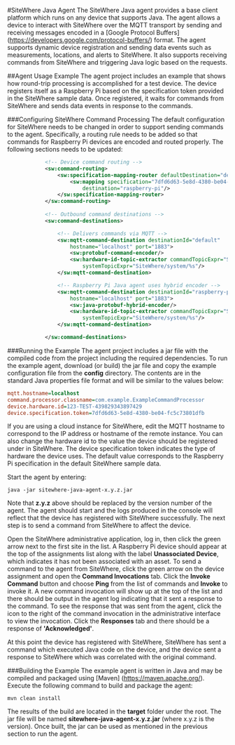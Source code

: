 #SiteWhere Java Agent
The SiteWhere Java agent provides a base client platform which runs on any 
device that supports Java. The agent allows a device to interact with
SiteWhere over the MQTT transport by sending and receiving messages encoded
in a [Google Protocol Buffers] (https://developers.google.com/protocol-buffers/) format. The agent supports dynamic 
device registration and sending data events such as measurements, locations,
and alerts to SiteWhere. It also supports receiving commands from SiteWhere
and triggering Java logic based on the requests.

##Agent Usage Example
The agent project includes an example that shows how round-trip processing
is accomplished for a test device. The device registers itself as a Raspberry Pi
based on the specification token provided in the SiteWhere sample data.
Once registered, it waits for commands from SiteWhere and sends data events
in response to the commands.

###Configuring SiteWhere Command Processing
The default configuration for SiteWhere needs to be changed in order to support
sending commands to the agent. Specifically, a routing rule needs to be added
so that commands for Raspberry Pi devices are encoded and routed properly.
The following sections needs to be updated:

```XML
			<!-- Device command routing -->
			<sw:command-routing>
				<sw:specification-mapping-router defaultDestination="default">
					<sw:mapping specification="7dfd6d63-5e8d-4380-be04-fc5c73801dfb"
						destination="raspberry-pi"/>
				</sw:specification-mapping-router>
			</sw:command-routing>
			
			<!-- Outbound command destinations -->
			<sw:command-destinations>

				<!-- Delivers commands via MQTT -->
				<sw:mqtt-command-destination destinationId="default"
					hostname="localhost" port="1883">
					<sw:protobuf-command-encoder/>
					<sw:hardware-id-topic-extractor commandTopicExpr="SiteWhere/commands/%s"
						systemTopicExpr="SiteWhere/system/%s"/>
				</sw:mqtt-command-destination>

				<!-- Raspberry Pi Java agent uses hybrid encoder -->
				<sw:mqtt-command-destination destinationId="raspberry-pi"
					hostname="localhost" port="1883">
					<sw:java-protobuf-hybrid-encoder/>
					<sw:hardware-id-topic-extractor commandTopicExpr="SiteWhere/commands/%s"
						systemTopicExpr="SiteWhere/system/%s"/>
				</sw:mqtt-command-destination>

			</sw:command-destinations>
```

###Running the Example
The agent project includes a jar file with the compiled code from the project including
the required dependencies. To run the example agent, download (or build) the jar file
and copy the example configuration file from the **config** directory. The contents
are in the standard Java properties file format and will be similar to the values
below:

```INI
mqtt.hostname=localhost
command.processor.classname=com.example.ExampleCommandProcessor
device.hardware.id=123-TEST-439829343897429
device.specification.token=7dfd6d63-5e8d-4380-be04-fc5c73801dfb
```

If you are using a cloud instance for SiteWhere, edit the MQTT hostname to correspond to 
the IP address or hostname of the remote instance. You can also change the hardware id
to the value the device should be registered under in SiteWhere. The device specification
token indicates the type of hardware the device uses. The default value corresponds to
the Raspberry Pi specification in the default SiteWhere sample data.

Start the agent by entering:

    java -jar sitewhere-java-agent-x.y.z.jar
    
Note that **z.y.z** above should be replaced by the version number of the agent. The
agent should start and the logs produced in the console will reflect that the device
has registered with SiteWhere successfully. The next step is to send a command from
SiteWhere to affect the device.

Open the SiteWhere administrative application, log in, then click the green arrow
next to the first site in the list. A Raspberry Pi device should appear at the top 
of the assignments list along with the label **Unassociated Device**, which 
indicates it has not been associated with an asset. To send a command to the 
agent from SiteWhere, click the green arrow on the device assignment and open
the **Command Invocations** tab. Click the **Invoke Command** button and choose
**Ping** from the list of commands and **Invoke** to invoke it. A new command
invocation will show up at the top of the list and there should be output in the
agent log indicating that it sent a response to the command. To see the response
that was sent from the agent, click the icon to the right of the command invocation
in the administrative interface to view the invocation.	Click the **Responses**
tab and there should be a response of **'Acknowledged'**.

At this point the device has registered with SiteWhere, SiteWhere has sent a command
which executed Java code on the device, and the device sent a response to SiteWhere 
which was correlated with the original command.

###Building the Example
The example agent is written in Java and may be compiled and packaged using 
[Maven] (https://maven.apache.org/). Execute the following command to build and
package the agent:

    mvn clean install
    
The results of the build are located in the **target** folder under the root. The jar
file will be named **sitewhere-java-agent-x.y.z.jar** (where x.y.z is the version).
Once built, the jar can be used as mentioned in the previous section to run the agent.
